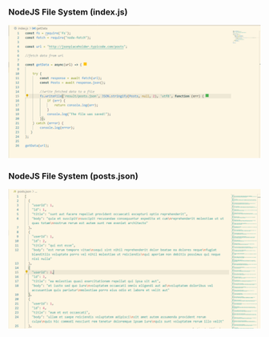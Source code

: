 ### NodeJS File System (index.js)

<img src="images/node.PNG" alt="index.js image">

### NodeJS File System (posts.json)
<img src="images/json.PNG" alt="json object image">
